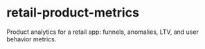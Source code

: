 # retail-product-metrics
Product analytics for a retail app: funnels, anomalies, LTV, and user behavior metrics.
